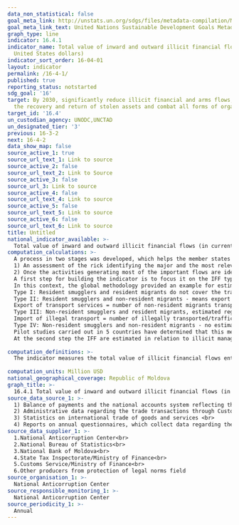 ```yaml
---
data_non_statistical: false
goal_meta_link: http://unstats.un.org/sdgs/files/metadata-compilation/Metadata-Goal-16.pdf
goal_meta_link_text: United Nations Sustainable Development Goals Metadata (pdf 1361kB)
graph_type: line
indicator: 16.4.1
indicator_name: Total value of inward and outward illicit financial flows (in current
  United States dollars)
indicator_sort_order: 16-04-01
layout: indicator
permalink: /16-4-1/
published: true
reporting_status: notstarted
sdg_goal: '16'
target: By 2030, significantly reduce illicit financial and arms flows, strengthen
  the recovery and return of stolen assets and combat all forms of organized crime
target_id: '16.4'
un_custodian_agency: UNODC,UNCTAD
un_designated_tier: '3'
previous: 16-3-2
next: 16-4-2
data_show_map: false
source_active_1: true
source_url_text_1: Link to source
source_active_2: false
source_url_text_2: Link to Source
source_active_3: false
source_url_3: Link to source
source_active_4: false
source_url_text_4: Link to source
source_active_5: false
source_url_text_5: Link to source
source_active_6: false
source_url_text_6: Link to source
title: Untitled
national_indicator_available: >-
  Total value of inward and outward illicit financial flows (in current United States dollars)
computation_calculations: >-
  A process in two stages was developed, which helps the member states to calculated the indicator, which envisages:<br> 
  1) An assessment of the rick identifying the major and the most relevant illicit financial flows (IFF) in a country. This risk assessment may follow and may be based on the existing risk assessments, for instance, the ones authorised by FATF.<br> 
  2) Once the activities generating most of the important flows are identified, they should be estimated in a disaggregated manner. <br> 
  A first step for building the indicator is to focus it on the IFF types generated in the process of obtaining illicit revenues: this refers to the set of transactions - such as those related to international trade with illicit goods - which either generate directly illicit revenues for a subject during an illicit productive or non-productive activity or which are carried out in the context of illicit production of goods and services.<br> 
  In this context, the global methodology provided an example for estimating IFF obtained from illegal transportation/trafficking of migrants, which according to the Eurostat Manual on Compiling Statistics regarding illegal economic activities in national accounts and balance of payments, may distinguish four types of smuggling transactions, out of which two generate IFF:<br> 
  Type I: Resident smugglers and resident migrants do not cover the transnational nature and illegal entry and do no create IFF <br> 
  Type II: Resident smugglers and non-resident migrants - means export of services and has within IFF:<br> 
  Export of transport services = number of non-resident migrants transported illegally / trafficked by resident smugglers * prices <br> 
  Type III: Non-resident smugglers and resident migrants, estimated registered as import of illegal services and represents external IFF:<br> 
  Import of illegal transport = number of illegally transported/trafficked residents by non-resident smugglers * prices <br> 
  Type IV: Non-resident smugglers and non-resident migrants - no estimates were registered here<br> 
  Pilot studies carried out in 5 countries have determined that this methodology is possible, nevertheless there are data limitations, especially in relation to establishing the prices.<br> 
  At the second step the IFF are estimated in relation to illicit management of revenues. These refer to the IFF generated when the revenues obtained from illegal activities are invested abroad (for instance, in properties). To assess these flows, quantitative and qualitative information may be used, as obtained from financial authorities, central banks, and other entities involved in money laundering and financial offences.<br> 
  
computation_definitions: >-
  The indicator measures the total value of illicit financial flows entering and exiting the country (IFF) expressed in current USD. IFFs are financial flows which are illicitly generated (for instance, originating from illegal proceed or tax evasion), illicit transfers (such as violation of foreign currency controls) or illicit use (for instance, for terrorism financing).<br> 
  
computation_units: Million USD
national_geographical_coverage: Republic of Moldova
graph_title: >-
  16.4.1 Total value of inward and outward illicit financial flows (in current United States dollars) 
source_data_source_1: >-
  1) Balance of payments and the national accounts system reflecting the illegal economic activities <br> 
  2) Administrative data regarding the trade transactions through Customs, including the ones related to trade wrong invoicing;<br> 
  3) Statistics on international trade of goods and services <br> 
  4) Reports on annual questionnaires, which collect data regarding the extent of the drugs' market 
source_data_supplier_1: >-
  1.National Anticorruption Center<br> 
  2.National Bureau of Statistics<br> 
  3.National Bank of Moldova<br> 
  4.State Tax Inspectorate/Ministry of Finance<br> 
  5.Customs Service/Ministry of Finance<br> 
  6.Other producers from protection of legal norms field
source_organisation_1: >-
  National Anticorruption Center
source_responsible_monitoring_1: >-
  National Anticorruption Center
source_periodicity_1: >-
  Annual
---
```

